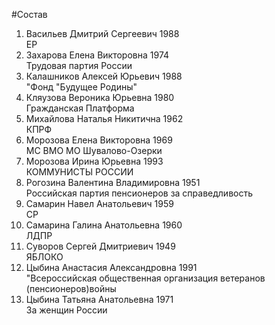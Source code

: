 #Состав
1. Васильев Дмитрий Сергеевич 1988   
    ЕР
2. Захарова Елена Викторовна 1974   
    Трудовая партия России
3. Калашников Алексей Юрьевич 1988   
    "Фонд "Будущее Родины"
4. Кляузова Вероника Юрьевна 1980   
    Гражданская Платформа
5. Михайлова Наталья Никитична 1962   
    КПРФ
6. Морозова Елена Викторовна 1969   
    МС ВМО МО Шувалово-Озерки
7. Морозова Ирина Юрьевна 1993   
    КОММУНИСТЫ РОССИИ
8. Рогозина Валентина Владимировна 1951   
    Российская партия пенсионеров за справедливость
9. Самарин Навел Анатольевич 1959   
    СР
10. Самарина Галина Анатольевна 1960   
    ЛДПР
11. Суворов Сергей Дмитриевич 1949   
    ЯБЛОКО
12. Цыбина Анастасия Александровна 1991   
    "Всероссийская общественная организация ветеранов (пенсионеров)войны
13. Цыбина Татьяна Анатольевна 1971   
    За женщин России
